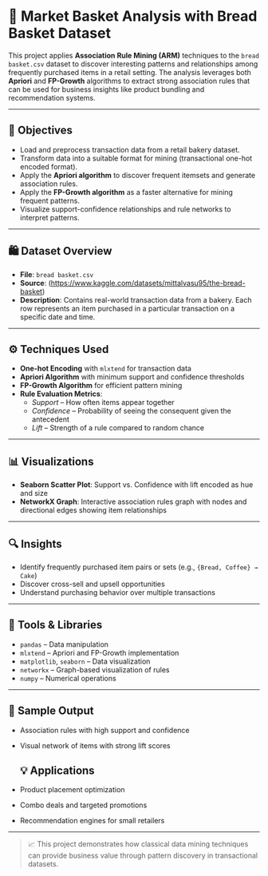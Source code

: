 # 🛒 Market Basket Analysis with Bread Basket Dataset

This project applies **Association Rule Mining (ARM)** techniques to the `bread basket.csv` dataset to discover interesting patterns and relationships among frequently purchased items in a retail setting. The analysis leverages both **Apriori** and **FP-Growth** algorithms to extract strong association rules that can be used for business insights like product bundling and recommendation systems.

---

## 📌 Objectives

- Load and preprocess transaction data from a retail bakery dataset.
- Transform data into a suitable format for mining (transactional one-hot encoded format).
- Apply the **Apriori algorithm** to discover frequent itemsets and generate association rules.
- Apply the **FP-Growth algorithm** as a faster alternative for mining frequent patterns.
- Visualize support-confidence relationships and rule networks to interpret patterns.

---

## 🛍️ Dataset Overview

- **File**: `bread basket.csv`
- **Source**: (https://www.kaggle.com/datasets/mittalvasu95/the-bread-basket)
- **Description**: Contains real-world transaction data from a bakery. Each row represents an item purchased in a particular transaction on a specific date and time.

---

## ⚙️ Techniques Used

- **One-hot Encoding** with `mlxtend` for transaction data
- **Apriori Algorithm** with minimum support and confidence thresholds
- **FP-Growth Algorithm** for efficient pattern mining
- **Rule Evaluation Metrics**:
  - *Support* – How often items appear together
  - *Confidence* – Probability of seeing the consequent given the antecedent
  - *Lift* – Strength of a rule compared to random chance

---

## 📊 Visualizations

- **Seaborn Scatter Plot**: Support vs. Confidence with lift encoded as hue and size
- **NetworkX Graph**: Interactive association rules graph with nodes and directional edges showing item relationships

---

## 🔍 Insights

- Identify frequently purchased item pairs or sets (e.g., `{Bread, Coffee} → Cake`)
- Discover cross-sell and upsell opportunities
- Understand purchasing behavior over multiple transactions

---

## 🧰 Tools & Libraries

- `pandas` – Data manipulation  
- `mlxtend` – Apriori and FP-Growth implementation  
- `matplotlib`, `seaborn` – Data visualization  
- `networkx` – Graph-based visualization of rules  
- `numpy` – Numerical operations

---

## 📌 Sample Output

- Association rules with high support and confidence
- Visual network of items with strong lift scores
  
  ## 💡 Applications

- Product placement optimization
- Combo deals and targeted promotions
- Recommendation engines for small retailers

---

> 📈 This project demonstrates how classical data mining techniques can provide business value through pattern discovery in transactional datasets.

